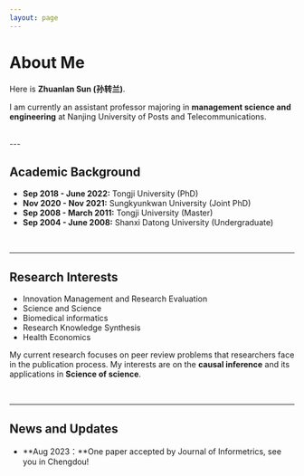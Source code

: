 ```yaml
---
layout: page
---
```



# About Me


Here is **Zhuanlan Sun (孙转兰)**.

I am currently an assistant professor majoring in **management science and engineering** at Nanjing University of Posts and Telecommunications.

<br>
---

## Academic Background

- **Sep 2018 - June 2022:** Tongji University (PhD)
- **Nov 2020 - Nov 2021:** Sungkyunkwan University (Joint PhD)
- **Sep 2008 - March 2011:** Tongji University (Master)
- **Sep 2004 - June 2008:** Shanxi Datong University (Undergraduate)

<br>

---

## Research Interests

- Innovation Management and Research Evaluation
- Science and Science
- Biomedical informatics
- Research Knowledge Synthesis
- Health Economics

My current research focuses on peer review problems that researchers face in the publication process. My interests are on the **causal inference** and its applications in **Science of science**. 

<br>

---

## News and Updates

- **Aug 2023：**One paper accepted by Journal of Informetrics, see you in Chengdou!

